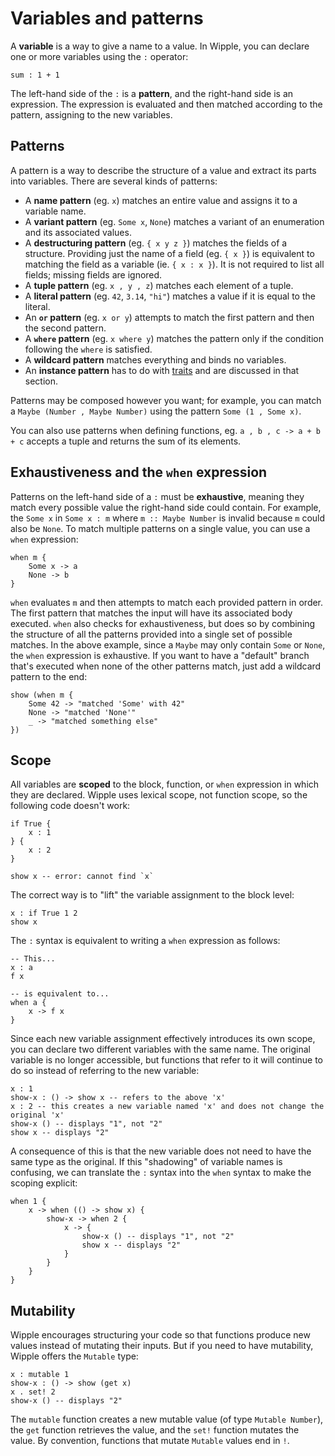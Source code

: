 # Variables and patterns

A **variable** is a way to give a name to a value. In Wipple, you can declare one or more variables using the `:` operator:

```wipple
sum : 1 + 1
```

The left-hand side of the `:` is a **pattern**, and the right-hand side is an expression. The expression is evaluated and then matched according to the pattern, assigning to the new variables.

## Patterns

A pattern is a way to describe the structure of a value and extract its parts into variables. There are several kinds of patterns:

-   A **name pattern** (eg. `x`) matches an entire value and assigns it to a variable name.
-   A **variant pattern** (eg. `Some x`, `None`) matches a variant of an enumeration and its associated values.
-   A **destructuring pattern** (eg. `{ x y z }`) matches the fields of a structure. Providing just the name of a field (eg. `{ x }`) is equivalent to matching the field as a variable (ie. `{ x : x }`). It is not required to list all fields; missing fields are ignored.
-   A **tuple pattern** (eg. `x , y , z`) matches each element of a tuple.
-   A **literal pattern** (eg. `42`, `3.14`, `"hi"`) matches a value if it is equal to the literal.
-   An **`or` pattern** (eg. `x or y`) attempts to match the first pattern and then the second pattern.
-   A **`where` pattern** (eg. `x where y`) matches the pattern only if the condition following the `where` is satisfied.
-   A **wildcard pattern** matches everything and binds no variables.
-   An **instance pattern** has to do with [traits](04-traits.html) and are discussed in that section.

Patterns may be composed however you want; for example, you can match a `Maybe (Number , Maybe Number)` using the pattern `Some (1 , Some x)`.

You can also use patterns when defining functions, eg. `a , b , c -> a + b + c` accepts a tuple and returns the sum of its elements.

## Exhaustiveness and the `when` expression

Patterns on the left-hand side of a `:` must be **exhaustive**, meaning they match every possible value the right-hand side could contain. For example, the `Some x` in `Some x : m` where `m :: Maybe Number` is invalid because `m` could also be `None`. To match multiple patterns on a single value, you can use a `when` expression:

```wipple
when m {
    Some x -> a
    None -> b
}
```

`when` evaluates `m` and then attempts to match each provided pattern in order. The first pattern that matches the input will have its associated body executed. `when` also checks for exhaustiveness, but does so by combining the structure of all the patterns provided into a single set of possible matches. In the above example, since a `Maybe` may only contain `Some` or `None`, the `when` expression is exhaustive. If you want to have a "default" branch that's executed when none of the other patterns match, just add a wildcard pattern to the end:

```wipple
show (when m {
    Some 42 -> "matched 'Some' with 42"
    None -> "matched 'None'"
    _ -> "matched something else"
})
```

## Scope

All variables are **scoped** to the block, function, or `when` expression in which they are declared. Wipple uses lexical scope, not function scope, so the following code doesn't work:

```wipple
if True {
    x : 1
} {
    x : 2
}

show x -- error: cannot find `x`
```

The correct way is to "lift" the variable assignment to the block level:

```wipple
x : if True 1 2
show x
```

The `:` syntax is equivalent to writing a `when` expression as follows:

```wipple
-- This...
x : a
f x

-- is equivalent to...
when a {
    x -> f x
}
```

Since each new variable assignment effectively introduces its own scope, you can declare two different variables with the same name. The original variable is no longer accessible, but functions that refer to it will continue to do so instead of referring to the new variable:

```wipple
x : 1
show-x : () -> show x -- refers to the above 'x'
x : 2 -- this creates a new variable named 'x' and does not change the original 'x'
show-x () -- displays "1", not "2"
show x -- displays "2"
```

A consequence of this is that the new variable does not need to have the same type as the original. If this "shadowing" of variable names is confusing, we can translate the `:` syntax into the `when` syntax to make the scoping explicit:

```wipple
when 1 {
    x -> when (() -> show x) {
        show-x -> when 2 {
            x -> {
                show-x () -- displays "1", not "2"
                show x -- displays "2"
            }
        }
    }
}
```

## Mutability

Wipple encourages structuring your code so that functions produce new values instead of mutating their inputs. But if you need to have mutability, Wipple offers the `Mutable` type:

```wipple
x : mutable 1
show-x : () -> show (get x)
x . set! 2
show-x () -- displays "2"
```

The `mutable` function creates a new mutable value (of type `Mutable Number`), the `get` function retrieves the value, and the `set!` function mutates the value. By convention, functions that mutate `Mutable` values end in `!`.
